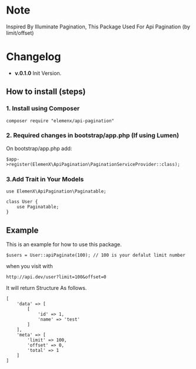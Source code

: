 # Note

Inspired By Illuminate Pagination, This Package Used For Api Pagination (by limit/offset)


# Changelog

 - **v.0.1.0** Init Version.

## How to install (steps)

### 1. Install using Composer

```
composer require "elemenx/api-pagination"
```

### 2. Required changes in bootstrap/app.php (If using Lumen)

On bootstrap/app.php add:

```
$app->register(ElemenX\ApiPagination\PaginationServiceProvider::class);
```

### 3.Add Trait in Your Models

```
use ElemenX\ApiPagination\Paginatable;

class User {
    use Paginatable;
}
```

## Example

This is an example for how to use this package.

```
$users = User::apiPaginate(100); // 100 is your defalut limit number
```

when you visit with

```
http://api.dev/user?limit=100&offset=0
```

It will return Structure As follows.

```
[
    'data' => [
        [
            'id' => 1,
            'name' => 'test'
        ]
    ],
    'meta' => [
        'limit' => 100,
        'offset' => 0,
        'total' => 1
    ]
]
```
